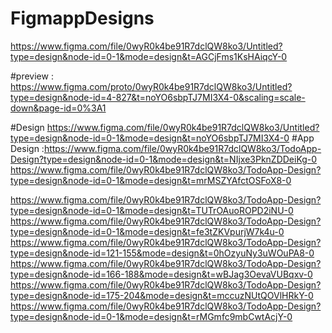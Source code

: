 # FigmappDesigns


https://www.figma.com/file/0wyR0k4be91R7dclQW8ko3/Untitled?type=design&node-id=0-1&mode=design&t=AGCjFms1KsHAiqcY-0


#preview : https://www.figma.com/proto/0wyR0k4be91R7dclQW8ko3/Untitled?type=design&node-id=4-827&t=noYO6sbpTJ7MI3X4-0&scaling=scale-down&page-id=0%3A1

#Design https://www.figma.com/file/0wyR0k4be91R7dclQW8ko3/Untitled?type=design&node-id=0-1&mode=design&t=noYO6sbpTJ7MI3X4-0
#App Design  :https://www.figma.com/file/0wyR0k4be91R7dclQW8ko3/TodoApp-Design?type=design&node-id=0-1&mode=design&t=NIjxe3PknZDDeiKg-0
https://www.figma.com/file/0wyR0k4be91R7dclQW8ko3/TodoApp-Design?type=design&node-id=0-1&mode=design&t=mrMSZYAfctOSFoX8-0


https://www.figma.com/file/0wyR0k4be91R7dclQW8ko3/TodoApp-Design?type=design&node-id=0-1&mode=design&t=TUTrOAuoROPD2iNU-0
https://www.figma.com/file/0wyR0k4be91R7dclQW8ko3/TodoApp-Design?type=design&node-id=0-1&mode=design&t=fe3tZKVpurjW7k4u-0
https://www.figma.com/file/0wyR0k4be91R7dclQW8ko3/TodoApp-Design?type=design&node-id=121-155&mode=design&t=0hOzyuNy3uWOuPA8-0
https://www.figma.com/file/0wyR0k4be91R7dclQW8ko3/TodoApp-Design?type=design&node-id=166-188&mode=design&t=wBJag3OevaVUBqxv-0
https://www.figma.com/file/0wyR0k4be91R7dclQW8ko3/TodoApp-Design?type=design&node-id=175-204&mode=design&t=mccuzNUtQOVlHRkY-0
https://www.figma.com/file/0wyR0k4be91R7dclQW8ko3/TodoApp-Design?type=design&node-id=0-1&mode=design&t=rMGmfc9mbCwtAcjY-0
